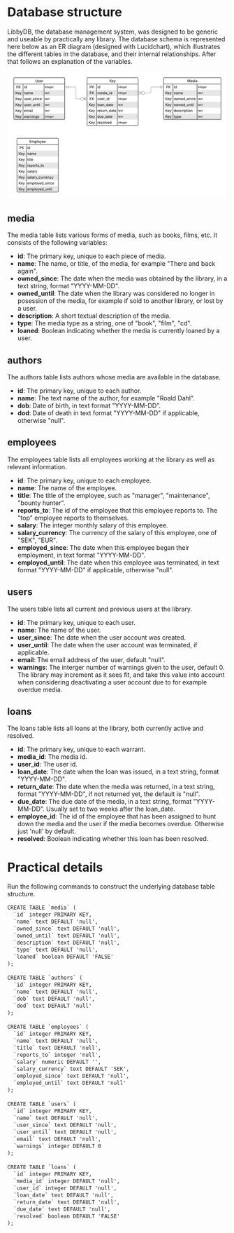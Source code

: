 # Database structure
LibbyDB, the database management system, was designed to be generic and useable by practically any library. The database schema is represented here below as an ER diagram (designed with Lucidchart), which illustrates the different tables in the database, and their internal relationships. After that follows an explanation of the variables.

![alt text](ER_diagram.png)

## media
The media table lists various forms of media, such as books, films, etc. It consists of the following variables:

* **id**: The primary key, unique to each piece of media.
* **name**: The name, or title, of the media, for example "There and back again".
* **owned_since**: The date when the media was obtained by the library, in a text string, format "YYYY-MM-DD".
* **owned_until**: The date when the library was considered no longer in posession of the media, for example if sold to another library, or lost by a user.
* **description**: A short textual description of the media.
* **type**: The media type as a string, one of "book", "film", "cd".
* **loaned**: Boolean indicating whether the media is currently loaned by a user.

## authors
The authors table lists authors whose media are available in the database.

* **id**: The primary key, unique to each author.
* **name**: The text name of the author, for example "Roald Dahl".
* **dob**: Date of birth, in text format "YYYY-MM-DD".
* **dod**: Date of death in text format "YYYY-MM-DD" if applicable, otherwise "null".

## employees
The employees table lists all employees working at the library as well as relevant information.

* **id**: The primary key, unique to each employee. 
* **name**: The name of the employee.
* **title**: The title of the employee, such as "manager", "maintenance", "bounty hunter".
* **reports_to**: The id of the employee that this employee reports to. The "top" employee reports to themselves.
* **salary**: The integer monthly salary of this employee.
* **salary_currency**: The currency of the salary of this employee, one of "SEK", "EUR".
* **employed_since**: The date when this employee began their employment, in text format "YYYY-MM-DD".
* **employed_until**: The date when this employee was terminated, in text format "YYYY-MM-DD" if applicable, otherwise "null".

## users
The users table lists all current and previous users at the library.

* **id**: The primary key, unique to each user. 
* **name**: The name of the user.
* **user_since**: The date when the user account was created.
* **user_until**: The date when the user account was terminated, if applicable.
* **email**: The email address of the user, default "null".
* **warnings**: The interger number of warnings given to the user, default 0. The library may increment as it sees fit, and take this value into account when considering deactivating a user account due to for example overdue media.

## loans
The loans table lists all loans at the library, both currently active and resolved.

* **id**: The primary key, unique to each warrant. 
* **media_id**: The media id.
* **user_id**: The user id.
* **loan_date**: The date when the loan was issued, in a text string, format "YYYY-MM-DD".
* **return_date**: The date when the media was returned, in a text string, format "YYYY-MM-DD", if not returned yet, the default is "null".
* **due_date**: The due date of the media, in a text string, format "YYYY-MM-DD". Usually set to two weeks after the loan_date.
* **employee_id**: The id of the employee that has been assigned to hunt down the media and the user if the media becomes overdue. Otherwise just 'null' by default.
* **resolved**: Boolean indicating whether this loan has been resolved.

# Practical details
Run the following commands to construct the underlying database table structure.
```
CREATE TABLE `media` (
  `id` integer PRIMARY KEY,
  `name` text DEFAULT 'null',
  `owned_since` text DEFAULT 'null',
  `owned_until` text DEFAULT 'null',
  `description` text DEFAULT 'null',
  `type` text DEFAULT 'null',
  `loaned` boolean DEFAULT 'FALSE'
);

CREATE TABLE `authors` (
  `id` integer PRIMARY KEY,
  `name` text DEFAULT 'null',
  `dob` text DEFAULT 'null',
  `dod` text DEFAULT 'null'
);

CREATE TABLE `employees` (
  `id` integer PRIMARY KEY,
  `name` text DEFAULT 'null',
  `title` text DEFAULT 'null',
  `reports_to` integer 'null',
  `salary` numeric DEFAULT '',
  `salary_currency` text DEFAULT 'SEK',
  `employed_since` text DEFAULT 'null',
  `employed_until` text DEFAULT 'null'
);

CREATE TABLE `users` (
  `id` integer PRIMARY KEY,
  `name` text DEFAULT 'null',
  `user_since` text DEFAULT 'null',
  `user_until` text DEFAULT 'null',
  `email` text DEFAULT 'null',
  `warnings` integer DEFAULT 0
);

CREATE TABLE `loans` (
  `id` integer PRIMARY KEY,
  `media_id` integer DEFAULT 'null',
  `user_id` integer DEFAULT 'null',
  `loan_date` text DEFAULT 'null',
  `return_date` text DEFAULT 'null',
  `due_date` text DEFAULT 'null',
  `resolved` boolean DEFAULT 'FALSE'
);
```